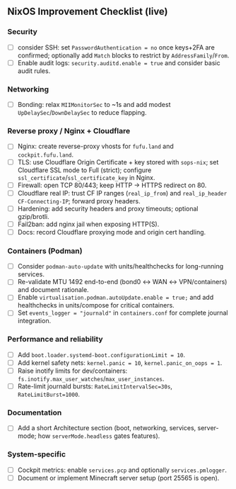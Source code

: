 ## NixOS Improvement Checklist (live)

### Security

- [ ] consider SSH: set `PasswordAuthentication = no` once keys+2FA are confirmed; optionally add `Match` blocks to restrict by `AddressFamily`/`From`.
- [ ] Enable audit logs: `security.auditd.enable = true` and consider basic audit rules.

### Networking

- [ ] Bonding: relax `MIIMonitorSec` to ~1s and add modest `UpDelaySec`/`DownDelaySec` to reduce flapping.

### Reverse proxy / Nginx + Cloudflare

- [ ] Nginx: create reverse-proxy vhosts for `fufu.land` and `cockpit.fufu.land`.
- [ ] TLS: use Cloudflare Origin Certificate + key stored with `sops-nix`; set Cloudflare SSL mode to Full (strict); configure `ssl_certificate`/`ssl_certificate_key` in Nginx.
- [ ] Firewall: open TCP 80/443; keep HTTP → HTTPS redirect on 80.
- [ ] Cloudflare real IP: trust CF IP ranges (`real_ip_from`) and `real_ip_header CF-Connecting-IP`; forward proxy headers.
- [ ] Hardening: add security headers and proxy timeouts; optional gzip/brotli.
- [ ] Fail2ban: add nginx jail when exposing HTTP(S).
- [ ] Docs: record Cloudflare proxying mode and origin cert handling.

### Containers (Podman)

- [ ] Consider `podman-auto-update` with units/healthchecks for long-running services.
- [ ] Re-validate MTU 1492 end-to-end (bond0 ↔ WAN ↔ VPN/containers) and document rationale.
- [ ] Enable `virtualisation.podman.autoUpdate.enable = true;` and add healthchecks in units/compose for critical containers.
- [ ] Set `events_logger = "journald"` in `containers.conf` for complete journal integration.

### Performance and reliability

- [ ] Add `boot.loader.systemd-boot.configurationLimit = 10`.
- [ ] Add kernel safety nets: `kernel.panic = 10`, `kernel.panic_on_oops = 1`.
- [ ] Raise inotify limits for dev/containers: `fs.inotify.max_user_watches`/`max_user_instances`.
- [ ] Rate-limit journald bursts: `RateLimitIntervalSec=30s`, `RateLimitBurst=1000`.

### Documentation

- [ ] Add a short Architecture section (boot, networking, services, server-mode; how `serverMode.headless` gates features).

### System-specific

- [ ] Cockpit metrics: enable `services.pcp` and optionally `services.pmlogger`.
- [ ] Document or implement Minecraft server setup (port 25565 is open).

